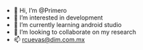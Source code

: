 - 👋 Hi, I’m @Primero
- 👀 I’m interested in development
- 🌱 I’m currently learning android studio
- 💞️ I’m looking to collaborate on my research
- 📫 rcuevas@dim.com.mx

